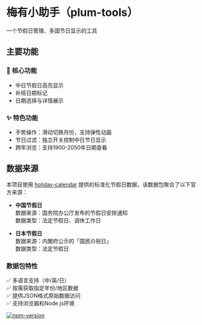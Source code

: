 # 梅有小助手（plum-tools）

一个节假日管理、多国节日显示的工具

## 主要功能

### 📅 核心功能
- 中日节假日高亮显示
- 补班日期标记
- 日期选择与详情展示

### ✨ 特色功能
- 手势操作：滑动切换月份，支持弹性动画
- 节日过滤：独立开关控制中日节日显示
- 跨年浏览：支持1900-2050年日期查看

## 数据来源

本项目使用 [holiday-calendar](https://www.npmjs.com/package/holiday-calendar) 提供的标准化节假日数据，该数据包聚合了以下官方来源：

- **中国节假日**  
  数据来源：国务院办公厅发布的节假日安排通知  
  数据类型：法定节假日、调休工作日

- **日本节假日**  
  数据来源：内閣府公示的「国民の祝日」  
  数据类型：法定节假日

### 数据包特性
✅ 多语言支持（中/英/日）  
✅ 按需获取指定年份/地区数据  
✅ 提供JSON格式原始数据访问  
✅ 支持浏览器和Node.js环境

[![npm-version](https://img.shields.io/npm/v/holiday-calendar)](https://www.npmjs.com/package/holiday-calendar)